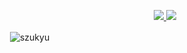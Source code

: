 <p align="center">
  <a href="https://skillicons.dev">
    <img src="https://skillicons.dev/icons?i=git,bootstrap,html,css,js" />
    <img src="https://skillicons.dev/icons?i=python,django,nodejs,java,vue" />
  </a>
</p>

<p>&nbsp;<img align="center" src="https://github-readme-stats.vercel.app/api?username=szukyu&show_icons=true&locale=en" alt="szukyu" /></p>

